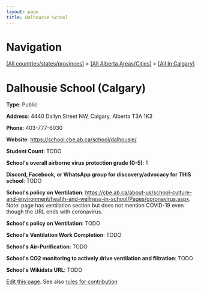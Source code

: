 ```yaml
---
layout: page
title: Dalhousie School
---
```

# Navigation

[[All countries/states/provinces]](../../..) > [[All Alberta Areas/Cities]](../..) > [[All In Calgary]](..)

# Dalhousie School (Calgary)

**Type**: Public

**Address**: 4440 Dallyn Street NW, Calgary, Alberta T3A 1K3

**Phone**: 403-777-6030

**Website**: <https://school.cbe.ab.ca/school/dalhousie/>

**Student Count**: TODO

**School's overall airborne virus protection grade (0-5)**: 1

**Discord, Facebook, or WhatsApp group for discovery/advocacy for THIS school**: TODO

**School's policy on Ventilation**: <https://cbe.ab.ca/about-us/school-culture-and-environment/health-and-wellness-in-school/Pages/coronavirus.aspx>. Note: page has ventilation section but does not mention COVID-19 even though the URL ends with coronavirus.

**School's policy on Ventilation**: TODO

**School's Ventilation Work Completion**: TODO

**School's Air-Purification**: TODO

**School's CO2 monitoring to actively drive ventilation and filtration**: TODO

**School's Wikidata URL**: TODO


[Edit this page](https://github.com/ventilate-schools/AB/edit/main/./Calgary/Dalhousie_School.md). See also [rules for contribution](../../../contribution-rules/)